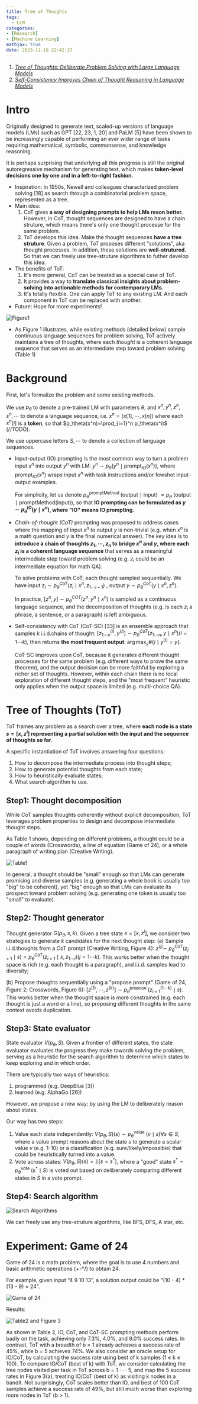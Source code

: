 ```yaml
---
title: Tree of Thoughts
tags:
  - LLM
categories: 
- [Research]
- [Machine Learning]
mathjax: true
date: 2023-11-18 22:42:27
---
```



1. [*Tree of Thoughts: Deliberate Problem Solving with Large Language Models*](https://arxiv.org/abs/2305.10601)
1. [*Self-Consistency Improves Chain of Thought Reasoning in Language Models*](https://arxiv.org/abs/2203.11171)

<!--more-->

# Intro

Originally designed to generate text, scaled-up versions of language models (LMs) such as GPT [22, 23, 1, 20] and PaLM [5] have been shown to be increasingly capable of performing an ever wider range of tasks requiring mathematical, symbolic, commonsense, and knowledge reasoning.

It is perhaps surprising that underlying all this progress is still the original autoregressive mechanism for generating text, which makes **token-level decisions one by one and in a left-to-right fashion**.

* Inspiration: In 1950s, Newell and colleagues characterized problem solving [18] as search through a combinatorial problem space, represented as a tree.
* Main idea: 
  1. CoT gives **a way of designing prompts to help LMs reson better.** However, in CoT, thought sequences are designed to have a chain struture, which means there's only one thought processe for the same problem.
  2. ToT develops this idea. Make the thought sequences **have a tree struture**. Given a problem, ToT proposes different "solutions", aka thought processes. In addition, these solutions are **well-strutured.** So that we can freely use tree-struture algorithms to futher develop this idea.
* The benefits of ToT:
  1. It's more general, CoT can be treated as a special case of ToT.
  2. It provides a way to **translate classical insights about problem-solving into actionable methods for contemporary LMs.**
  3. It's totally flexible. One can apply ToT to any existing LM. And each component in ToT can be replaced with another.
* Future: Hope for more experiments!



![Figure1](https://lyk-love.oss-cn-shanghai.aliyuncs.com/Research/ToT/Figure1.png)

* As Figure 1 illustrates, while existing methods (detailed below) sample continuous language sequences for problem solving, ToT actively maintains a tree of thoughts, where each *thought* is a coherent language sequence that serves as an intermediate step toward problem solving (Table 1)

# Background

First, let's formalize the problem and some existing methods.

We use $p_\theta$ to denote a pre-trained LM with parameters $\theta$, and $x^n, y^n, z^n, s^n, \cdots$ to denote a language sequence, i.e. $x^n = (x[1], \cdots, x[n])$ where each $x^n[i]$ is a **token**, so that $p_\theta(x^n)=\prod_{i=1}^n  p_\theta(x^i)$ (//TODO). 

We use uppercase letters $S, \cdots$ to denote a collection of language sequences.

* Input-output (IO) prompting is the most common way to turn a problem input $x^n$ into output $y^n$ with LM: $y^n \sim p_\theta\left(y^n \mid \operatorname{prompt}_{I O}(x^n)\right)$, where $\operatorname{prompt}_{I O}(x^n)$ wraps input $x^n$ with task instructions and/or fewshot input-output examples. 

  For simplicity, let us denote $p_\theta^{\text {promptMethod }}$ (output $\mid$ input) $=p_\theta$ (output $\mid$ promptMethod(input)), so that **IO prompting can be formulated as $y \sim p_\theta^{I O}(y \mid x^n)$, where "IO" means IO prompting.**

* *Chain-of-thought (CoT)* prompting was proposed to address cases where the mapping of input $x^n$ to output $y$ is non-trivial (e.g. when $x^n$ is a math question and $y$ is the final numerical answer). The key idea is to **introduce a chain of thoughts $z_1, \cdots, z_n$ to bridge $x^n$ and $y$, where each $z_i$ is a coherent language sequence** that serves as a meaningful intermediate step toward problem solving (e.g. $z_i$ could be an intermediate equation for math QA).

  To solve problems with CoT, each thought sampled sequentially. We have input $z_i \sim p_\theta^{C o T}\left(z_i \mid x^n, z_{1 \cdots i-1}\right)$ , output $y \sim p_\theta^{C o T}\left(y \mid x^n, z^n\right)$. 

  In practice, $\left[z^n, y\right] \sim p_\theta^{COT}\left(z^n, y^n \mid x^n\right)$ is sampled as a continuous language sequence, and the decomposition of thoughts (e.g. is each $z_i$ a phrase, a sentence, or a paragraph) is left ambiguous.

* Self-consistency with CoT (CoT-SC) [33] is an ensemble approach that samples $k$ i.i.d.chains of thought: $\left[z_{1 \cdots n}^{(i)}, y^{(i)}\right] \sim p_\theta^{C o T}\left(z_{1 \cdots n}, y \mid x^n\right)(i=1 \cdots k)$, then returns **the most frequent output**: $\arg \max _y \#\left\{i \mid y^{(i)}=y\right\}$. 

  CoT-SC improves upon CoT, because it generates different thought processes for the same problem (e.g. different ways to prove the same theorem), and the output decision can be more faithful by exploring a richer set of thoughts. However, within each chain there is no local exploration of different thought steps, and the "most frequent" heuristic only applies when the output space is limited (e.g. multi-choice QA).

# Tree of Thoughts (ToT)

ToT frames any problem as a search over a tree, where **each node is a state $s = [x, z^i ]$ representing a partial solution with the input and the sequence of thoughts so far**. 

A specific instantiation of ToT involves answering four questions: 

1. How to decompose the intermediate process into thought steps; 
2. How to generate potential thoughts from each state; 
3. How to heuristically evaluate states;
4. What search algorithm to use.



## Step1: Thought decomposition

While CoT samples thoughts coherently without explicit decomposition, ToT leverages problem properties to design and decompose intermediate thought steps. 

As Table 1 shows, depending on different problems, a thought could be a couple of words (Crosswords), a line of equation (Game of 24), or a whole paragraph of writing plan (Creative Writing).

![Table1](https://lyk-love.oss-cn-shanghai.aliyuncs.com/Research/ToT/Table1.png)



In general, a thought should be "small" enough so that LMs can generate promising and diverse samples (e.g. generating a whole book is usually too "big" to be coherent), yet "big" enough so that LMs can evaluate its prospect toward problem solving (e.g. generating one token is usually too "small" to evaluate).

## Step2: Thought generator

Thought generator $G\left(p_\theta, s, k\right)$. Given a tree state $s = [x, z^i ]$, we consider two strategies to generate $k$ candidates for the next thought step:
(a) Sample i.i.d.thoughts from a CoT prompt (Creative Writing, Figure 4): $z^{(j)} \sim$ $p_\theta^{C o T}\left(z_{i+1} \mid s\right)=p_\theta^{C o T}\left(z_{i+1} \mid x, z_{1 \cdots i}\right)(j=1 \cdots k)$. This works better when the thought space is rich (e.g. each thought is a paragraph), and i.i.d. samples lead to diversity;

(b) Propose thoughts sequentially using a "propose prompt" (Game of 24, Figure 2; Crosswords, Figure 6): $\left[z^{(1)}, \cdots, z^{(k)}\right] \sim p_\theta^{\text {propose }}\left(z_{i+1}^{(1 \cdots k)} \mid s\right)$. This works better when the thought space is more constrained (e.g. each thought is just a word or a line), so proposing different thoughts in the same context avoids duplication.

## Step3: State evaluator

State evaluator $V\left(p_\theta, S\right)$. Given a frontier of different states, the state evaluator evaluates the progress they make towards solving the problem, serving as a heuristic for the search algorithm to determine which states to keep exploring and in which order. 

There are typically two ways of heuristics:

1. programmed (e.g. DeepBlue [3]) 
2. learned (e.g. AlphaGo [26])

However, we propose a new way: by using the LM to deliberately reason about states.

Our way has two steps:

1. Value each state independently: $V\left(p_\theta, S\right)(s) \sim p_\theta^{\text {value }}(v \mid s) \forall s \in S$, where a value prompt reasons about the state $s$ to generate a scalar value $v$ (e.g. 1-10) or a classification (e.g. sure/likely/impossible) that could be heuristically turned into a value.
2. Vote across states: $V\left(p_\theta, S\right)(s)=\mathbb{1}\left[s=s^*\right]$, where a "good" state $s^* \sim p_\theta^{\text {vote }}\left(s^* \mid S\right)$ is voted out based on deliberately comparing different states in $S$ in a vote prompt.

## Step4: Search algorithm 

![Search Algorithms](https://lyk-love.oss-cn-shanghai.aliyuncs.com/Research/ToT/Search%20Algorithms.png)

We can freely use any tree-struture algorithms, like BFS, DFS, A star, etc.

# Experiment: Game of 24

Game of 24 is a math problem, where the goal is to use 4 numbers and basic arithmetic operations (+-*/) to obtain 24. 

For example, given input “4 9 10 13”, a solution output could be “(10 - 4) * (13 - 9) = 24”.

![Game of 24](https://lyk-love.oss-cn-shanghai.aliyuncs.com/Research/ToT/Game%20of%2024.png)



Results:

![Table2 and Figure 3](https://lyk-love.oss-cn-shanghai.aliyuncs.com/Research/ToT/Table2%20and%20Figure%203.png)

As shown in Table 2, IO, CoT, and CoT-SC prompting methods perform badly on the task, achieving only 7.3%, 4.0%, and 9.0% success rates. In contrast, ToT with a breadth of b = 1 already achieves a success rate of 45%, while b = 5 achieves 74%. We also consider an oracle setup for IO/CoT, by calculating the success rate using best of k samples (1 ≤ k ≤ 100). To compare IO/CoT (best of k) with ToT, we consider calculating the tree nodes visited per task in ToT across b = 1 · · · 5, and map the 5 success rates in Figure 3(a), treating IO/CoT (best of k) as visiting k nodes in a bandit. Not surprisingly, CoT scales better than IO, and best of 100 CoT samples achieve a success rate of 49%, but still much worse than exploring more nodes in ToT (b > 1).
